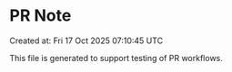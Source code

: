 # PR Note

Created at: Fri 17 Oct 2025 07:10:45 UTC

This file is generated to support testing of PR workflows.
